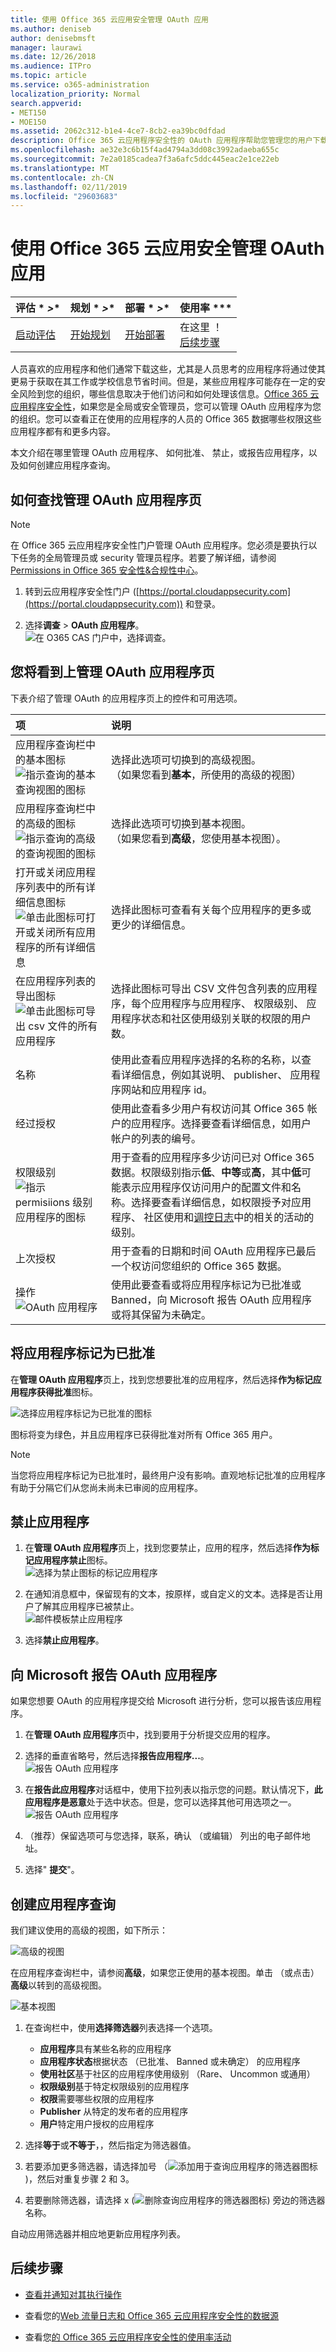 ```yaml
---
title: 使用 Office 365 云应用安全管理 OAuth 应用
ms.author: deniseb
author: denisebmsft
manager: laurawi
ms.date: 12/26/2018
ms.audience: ITPro
ms.topic: article
ms.service: o365-administration
localization_priority: Normal
search.appverid:
- MET150
- MOE150
ms.assetid: 2062c312-b1e4-4ce7-8cb2-ea39bc0dfdad
description: Office 365 云应用程序安全性的 OAuth 应用程序帮助您管理您的用户下载用于 Office 365 数据的应用程序
ms.openlocfilehash: ae32e3c6b15f4ad4794a3dd08c3992adaeba655c
ms.sourcegitcommit: 7e2a0185cadea7f3a6afc5ddc445eac2e1ce22eb
ms.translationtype: MT
ms.contentlocale: zh-CN
ms.lasthandoff: 02/11/2019
ms.locfileid: "29603683"
---
```

# <a name="manage-oauth-apps-using-office-365-cloud-app-security"></a>使用 Office 365 云应用安全管理 OAuth 应用

|评估 * *\>**|规划 * *\>**|部署 * *\>**|使用率 ***|
|:-----|:-----|:-----|:-----|
|[启动评估](office-365-cas-overview.md) <br/> |[开始规划](get-ready-for-office-365-cas.md) <br/> |[开始部署](turn-on-office-365-cas.md) <br/> |在这里 ！  <br/> [后续步骤](manage-app-permissions-in-ocas.md#nextsteps) <br/> |
   
人员喜欢的应用程序和他们通常下载这些，尤其是人员思考的应用程序将通过使其更易于获取在其工作或学校信息节省时间。但是，某些应用程序可能存在一定的安全风险到您的组织，哪些信息取决于他们访问和如何处理该信息。[Office 365 云应用程序安全性](office-365-cas-overview.md)，如果您是全局或安全管理员，您可以管理 OAuth 应用程序为您的组织。您可以查看正在使用的应用程序的人员的 Office 365 数据哪些权限这些应用程序都有和更多内容。 
  
本文介绍在哪里管理 OAuth 应用程序、 如何批准、 禁止，或报告应用程序，以及如何创建应用程序查询。
  
## <a name="how-to-find-the-manage-oauth-apps-page"></a>如何查找管理 OAuth 应用程序页

> [!NOTE]
> 在 Office 365 云应用程序安全性门户管理 OAuth 应用程序。您必须是要执行以下任务的全局管理员或 security 管理员程序。若要了解详细，请参阅[Permissions in Office 365 安全性&amp;合规性中心](permissions-in-the-security-and-compliance-center.md)。 
  
1. 转到云应用程序安全性门户 ([https://portal.cloudappsecurity.com](https://portal.cloudappsecurity.com)) 和登录。
  
2. 选择**调查** \> **OAuth 应用程序**。<br/>![在 O365 CAS 门户中，选择调查。](media/OCAS-OAuthApps.png)<br/>
  
## <a name="what-youll-see-on-the-manage-oauth-apps-page"></a>您将看到上管理 OAuth 应用程序页

下表介绍了管理 OAuth 的应用程序页上的控件和可用选项。
  
|**项**|**说明**|
|:-----|:-----|
|应用程序查询栏中的基本图标  <br/> ![指示查询的基本查询视图的图标](media/a459bc51-e86b-43d5-a0ee-661b9fb4afc9.png)|选择此选项可切换到的高级视图。  <br/> （如果您看到**基本**，所使用的高级的视图）  <br/> |
|应用程序查询栏中的高级的图标  <br/> ![指示查询的高级的查询视图的图标](media/9958d832-2c81-45ed-a642-d926310ba6b6.png)|选择此选项可切换到基本视图。  <br/> （如果您看到**高级**，您使用基本视图）。  <br/> |
|打开或关闭应用程序列表中的所有详细信息图标  <br/> ![单击此图标可打开或关闭所有应用程序的所有详细信息](media/018fa996-10e8-48ff-986e-55f2b69a5753.png)|选择此图标可查看有关每个应用程序的更多或更少的详细信息。  <br/> |
|在应用程序列表的导出图标  <br/> ![单击此图标可导出 csv 文件的所有应用程序](media/98446851-fd96-4d09-9bb0-831db33090c1.png)|选择此图标可导出 CSV 文件包含列表的应用程序，每个应用程序与应用程序、 权限级别、 应用程序状态和社区使用级别关联的权限的用户数。  <br/> |
|名称  <br/> |使用此查看应用程序选择的名称的名称，以查看详细信息，例如其说明、 publisher、 应用程序网站和应用程序 id。  <br/> |
|经过授权  <br/> |使用此查看多少用户有权访问其 Office 365 帐户的应用程序。选择要查看详细信息，如用户帐户的列表的编号。  <br/> |
|权限级别  <br/> ![指示 permisiions 级别应用程序的图标](media/aaebdd29-35b6-4c62-aef1-7c7817bd803d.png)|用于查看的应用程序多少访问已对 Office 365 数据。权限级别指示**低**、**中等**或**高**，其中**低**可能表示应用程序仅访问用户的配置文件和名称。选择要查看详细信息，如权限授予对应用程序、 社区使用和[调控日志](suspend-or-restore-an-account-in-ocas.md)中的相关的活动的级别。<br/> |
|上次授权 <br/> |用于查看的日期和时间 OAuth 应用程序已最后一个权访问您组织的 Office 365 数据。 <br/>  |
|操作<br/>![OAuth 应用程序](media/OCAS-OAuthAppApproveBanReport.png)<br/> |使用此要查看或将应用程序标记为已批准或 Banned，向 Microsoft 报告 OAuth 应用程序或将其保留为未确定。  <br/> |
   
## <a name="mark-an-app-as-approved"></a>将应用程序标记为已批准

在**管理 OAuth 应用程序**页上，找到您想要批准的应用程序，然后选择**作为标记应用程序获得批准**图标。 
  
![选择应用程序标记为已批准的图标](media/OCAS-MarkOAuthApproved.png)
  
图标将变为绿色，并且应用程序已获得批准对所有 Office 365 用户。
  
> [!NOTE]
> 当您将应用程序标记为已批准时，最终用户没有影响。直观地标记批准的应用程序有助于分隔它们从您尚未尚未已审阅的应用程序。 
  
## <a name="ban-an-app"></a>禁止应用程序

1. 在**管理 OAuth 应用程序**页上，找到您要禁止，应用的程序，然后选择**作为标记应用程序禁止**图标。<br/>![选择为禁止图标的标记应用程序](media/OCAS-MarkOAuthBanned.png)
  
2. 在通知消息框中，保留现有的文本，按原样，或自定义的文本。选择是否让用户了解其应用程序已被禁止。 <br/>![邮件模板禁止应用程序](media/6d132700-5f7f-472c-bfb5-a44549e69c16.jpg)<br/>
  
3. 选择**禁止应用程序**。

## <a name="report-an-oauth-app-to-microsoft"></a>向 Microsoft 报告 OAuth 应用程序

如果您想要 OAuth 的应用程序提交给 Microsoft 进行分析，您可以报告该应用程序。

1. 在**管理 OAuth 应用程序**页中，找到要用于分析提交应用的程序。

2. 选择的垂直省略号，然后选择**报告应用程序...**。<br/>![报告 OAuth 应用程序](media/OCAS-MarkOAuthReported.png)<br/>

3. 在**报告此应用程序**对话框中，使用下拉列表以指示您的问题。默认情况下，**此应用程序是恶意**处于选中状态。但是，您可以选择其他可用选项之一。<br/>![报告 OAuth 应用程序](media/OCAS-ReportOAuthApp.png)<br/>

4. （推荐）保留选项可与您选择，联系，确认 （或编辑） 列出的电子邮件地址。

5. 选择" **提交**"。 
    
## <a name="create-an-app-query"></a>创建应用程序查询

我们建议使用的高级的视图，如下所示： 

![高级的视图](media/OCAS-OAuthAppsAdvQueryView.png)

在应用程序查询栏中，请参阅**高级**，如果您正使用的基本视图。单击 （或点击）**高级**以转到的高级视图。 

![基本视图](media/OCAS-OAuthAppsBasicQueryView.png)
    
1. 在查询栏中，使用**选择筛选器**列表选择一个选项。 
    - **应用程序**具有某些名称的应用程序
    - **应用程序状态**根据状态 （已批准、 Banned 或未确定） 的应用程序
    - **使用社区**基于社区的应用程序使用级别 （Rare、 Uncommon 或通用）
    - **权限级别**基于特定权限级别的应用程序 
    - **权限**需要哪些权限的应用程序
    - **Publisher** 从特定的发布者的应用程序
    - **用户**特定用户授权的应用程序
   
2. 选择**等于**或**不等于**，，然后指定为筛选器值。
    
3. 若要添加更多筛选器，请选择加号 （![添加用于查询应用程序的筛选器图标](media/771b2958-67cd-4e14-9302-283ef238cae5.jpg))，然后对重复步骤 2 和 3。
    
4. 若要删除筛选器，请选择 x (![删除查询应用程序的筛选器图标](media/5339277f-555d-4749-8dcc-d2574250556e.jpg)) 旁边的筛选器名称。
    
自动应用筛选器并相应地更新应用程序列表。
  
## <a name="next-steps"></a>后续步骤

- [查看并通知对其执行操作](review-office-365-cas-alerts.md)
    
- 查看您的[Web 流量日志和 Office 365 云应用程序安全性的数据源](web-traffic-logs-and-data-sources-for-ocas.md)
    
- 查看您[的 Office 365 云应用程序安全性的使用率活动](utilization-activities-for-ocas.md)
    

